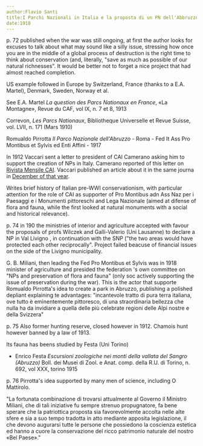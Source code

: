 ```yaml
---
author:Flavio Santi	
title:I Parchi Nazionali in Italia e la proposta di un PN dell'Abbruzzo
date:1918
---
```


p. 72 published when the war was still ongoing, at first the author looks for excuses to talk about what may sound like a silly issue, stressing how once you are in the middle of a global process of destruction is the right time to think about conservation (and, literally, "save as much as possible of our natural richnesses". It would be better not to forget a nice project that had almost reached completion.

US example followed in Europe by Switzerland, France (thanks to a E.A. Martel), Denmark, Sweden, Norway et al.

See E.A. Martel _La question des Parcs Nationaux en France_, «La Montagne», Revue du CAF, vol IX, n. 7 et 8, 1913

Correvon, _Les Parcs Nationaux_, Bibliotheque Universelle et Revue Suisse, vol. LVII, n. 171 (Mars 1910)

Romualdo Pirrotta _Il Parco Nazionale dell'Abruzzo_ - Roma - Fed It Ass Pro Montibus et Sylvis ed Enti Affini - 1917

In 1912 Vaccari sent a letter to president of CAI Camerano asking him to support the creation of NPs in Italy. Camerano reported of this letter on [Rivista Mensile CAI](https://babel.hathitrust.org/cgi/pt?id=njp.32101066155969;view=1up;seq=738). Vaccari published an article about it in the same journa in [December of that year](https://babel.hathitrust.org/cgi/pt?id=njp.32101066155969;view=1up;seq=803).

Writes brief history of Italian pre-WWI conservationism, with particular attention for the role of CAI as supporter of Pro Montibus adn Ass Naz per i Paesaggi e i Monumenti pittoreschi and Lega Nazionale (aimed at difense of flora and fauna, while the first looked at natural monuments with a social and historical relevance).

p. 74 in 190 the ministries of interior and agriculture accepted with favour the proposals of profs Wilczek and Galli-Valerio (Uni Lausanne) to declare a NP in Val Livigno , in continuation with the SNP ("the two areas would have protected each other reciprocally". Project failed beacuse of financial issues on the side of the Livigno municipality.

G. B. Miliani, then leading the Fed Pro Montibus et Sylvis was in 1918 minister of agriculture and presided the federation 's own committee on "NPs and preservation of flora and fauna" (only soc actively supporting the issue of preservation during the war). This is the actor that supporte Romualdo Pirrotta's idea to create a park in Abruzzo, publishing a polished depliant explaining te advantages: "incantevole tratto di pura terra italiana, ove tutto è eminentemente pittoresco, di una straordinaria bellezza che nulla ha da invidiare a quella delle più celebrate regioni delle Alpi nostre e della Svizzera"

p. 75 Also former hunting reserve, closed however in 1912. Chamois hunt however banned by a law of 1913.

Its fauna has beens studied by Festa (Uni Torino) 

- Enrico Festa _Escursioni zoologiche nei monti della vallata del Sangro (Abruzzo)_ Boll. dei Musei di Zool. e Anat. comp. della R.U. di Torino, n. 692, vol XXX, torino 1915

p. 76 Pirrotta's idea supported by many men of science, including O Mattirolo.

"La fortunata combinazione di trovarsi attualmente al Governo il Ministro Miliani, che di tali iniziative fu sempre strenuo propugnatore, fa bene sperare che la patriottica proposta sia favorevolmente accolta nelle alte sfere e sia a suo tempo tradotta in atto mediante apposita legislazione, il che devono augurarsi tutte le persone che possiedono la coscienza estetica ed hanno a cuore la conservazione del ricco patrimonio naturale del nostro «Bel Paese»."



